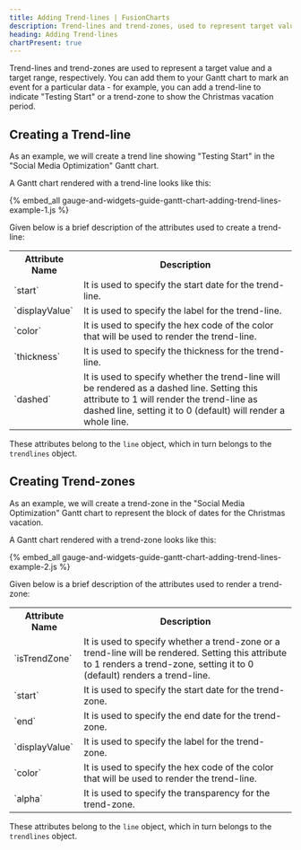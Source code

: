 ```yaml
---
title: Adding Trend-lines | FusionCharts
description: Trend-lines and trend-zones, used to represent target value and target range, respectively, add them to your Gantt chart to mark an event for a particular data
heading: Adding Trend-lines
chartPresent: true
---
```


Trend-lines and trend-zones are used to represent a target value and a target range, respectively. You can add them to your Gantt chart to mark an event for a particular data - for example, you can add a trend-line to indicate "Testing Start" or a trend-zone to show the Christmas vacation period.

## Creating a Trend-line

As an example, we will create a trend line showing "Testing Start" in the "Social Media Optimization" Gantt chart.

A Gantt chart rendered with a trend-line looks like this:

{% embed_all gauge-and-widgets-guide-gantt-chart-adding-trend-lines-example-1.js %}

Given below is a brief description of the attributes used to create a trend-line:

<table>
  <tr>
    <th>Attribute Name</th>
    <th>Description</th>
  </tr>
  <tr>
    <td>`start`</td>
    <td>It is used to specify the start date for the trend-line. </td>
  </tr>
  <tr>
    <td>`displayValue`</td>
    <td>It is used to specify the label for the trend-line. </td>
  </tr>
  <tr>
    <td>`color`</td>
    <td>It is used to specify the hex code of the color that will be used to render the trend-line. </td>
  </tr>
  <tr>
    <td>`thickness`</td>
    <td>It is used to specify the thickness for the trend-line. </td>
  </tr>
  <tr>
    <td>`dashed`</td>
    <td>It is used to specify whether the trend-line will be rendered as a dashed line. Setting this attribute to 1 will render the trend-line as dashed line, setting it to 0 (default) will render a whole line. </td>
  </tr>
</table>


These attributes belong to the `line` object, which in turn belongs to the `trendlines` object.


## Creating Trend-zones

As an example, we will create a trend-zone in the "Social Media Optimization" Gantt chart to represent the block of dates for the Christmas vacation.

A Gantt chart rendered with a trend-zone looks like this:

{% embed_all gauge-and-widgets-guide-gantt-chart-adding-trend-lines-example-2.js %}


Given below is a brief description of the attributes used to render a trend-zone:

<table>
  <tr>
    <th>Attribute Name</th>
    <th>Description</th>
  </tr>
  <tr>
    <td>`isTrendZone`</td>
    <td>It is used to specify whether a trend-zone or a trend-line will be rendered. Setting this attribute to 1 renders a trend-zone, setting it to 0 (default) renders a trend-line.</td>
  </tr>
  <tr>
    <td>`start`</td>
    <td>It is used to specify the start date for the trend-zone. </td>
  </tr>
  <tr>
    <td>`end`</td>
    <td>It is used to specify the end date for the trend-zone.</td>
  </tr>
  <tr>
    <td>`displayValue`</td>
    <td>It is used to specify the label for the trend-zone. </td>
  </tr>
  <tr>
    <td>`color`</td>
    <td>It is used to specify the hex code of the color that will be used to render the trend-line. </td>
  </tr>
  <tr>
    <td>`alpha`</td>
    <td>It is used to specify the transparency for the trend-zone. </td>
  </tr>
</table>


These attributes belong to the `line` object, which in turn belongs to the `trendlines` object.